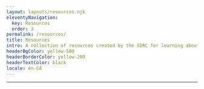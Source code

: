 ```yaml
---
layout: layouts/resources.njk
eleventyNavigation:
  key: Resources
  order: 3
permalink: /resources/
title: Resources
intro: A collection of resources created by the IDRC for learning about Inclusive Design theory and practice.
headerBgColor: yellow-500
headerBorderColor: yellow-200
headerTextColor: black
locale: en-CA
---
```

***
